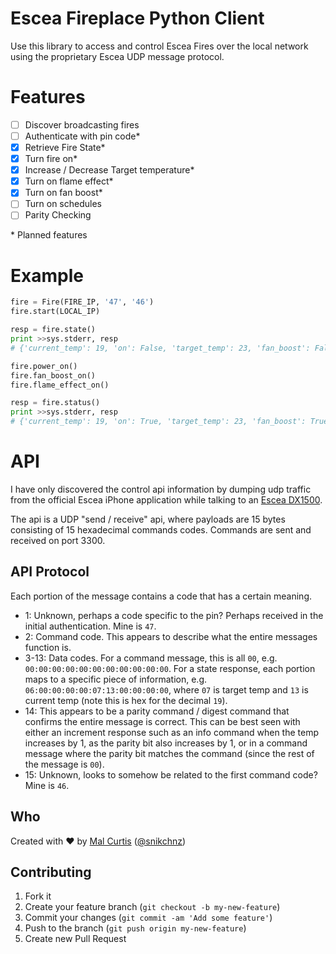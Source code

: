 # Escea Fireplace Python Client

Use this library to access and control Escea Fires over the local network using the proprietary Escea UDP message
protocol.

# Features

- [ ] Discover broadcasting fires
- [ ] Authenticate with pin code\*
- [x] Retrieve Fire State\*
- [x] Turn fire on\*
- [x] Increase / Decrease Target temperature\*
- [x] Turn on flame effect\*
- [x] Turn on fan boost\*
- [ ] Turn on schedules
- [ ] Parity Checking

\* Planned features

# Example

```py
fire = Fire(FIRE_IP, '47', '46')
fire.start(LOCAL_IP)

resp = fire.state()
print >>sys.stderr, resp
# {'current_temp': 19, 'on': False, 'target_temp': 23, 'fan_boost': False, 'flame_effect': False}

fire.power_on()
fire.fan_boost_on()
fire.flame_effect_on()

resp = fire.status()
print >>sys.stderr, resp
# {'current_temp': 19, 'on': True, 'target_temp': 23, 'fan_boost': True, 'flame_effect': True}

```

# API

I have only discovered the control api information by dumping udp traffic from the official Escea iPhone application
while talking to an [Escea DX1500](http://www.escea.com/nz/fireplaces/indoor-fireplaces/dx-series/dx1500/).

The api is a UDP "send / receive" api, where payloads are 15 bytes consisting of 15 hexadecimal commands codes. Commands
are sent and received on port 3300.

## API Protocol

Each portion of the message contains a code that has a certain meaning.

- 1: Unknown, perhaps a code specific to the pin? Perhaps received in the initial authentication. Mine is `47`.
- 2: Command code. This appears to describe what the entire messages function is.
- 3-13: Data codes. For a command message, this is all `00`, e.g. `00:00:00:00:00:00:00:00:00:00:00`. For a state
  response, each portion maps to a specific piece of information, e.g. `06:00:00:00:00:07:13:00:00:00:00`, where `07` is
  target temp and `13` is current temp (note this is hex for the decimal `19`).
- 14: This appears to be a parity command / digest command that confirms the entire message is correct. This can be best
  seen with either an increment response such as an info command when the temp increases by 1, as the parity bit also
  increases by 1, or in a command message where the parity bit matches the command (since the rest of the message is
  `00`).
- 15: Unknown, looks to somehow be related to the first command code? Mine is `46`.

## Who

Created with ♥ by [Mal Curtis](http://github.com/snikch) ([@snikchnz](http://twitter.com/snikchnz))

## Contributing

1. Fork it
2. Create your feature branch (`git checkout -b my-new-feature`)
3. Commit your changes (`git commit -am 'Add some feature'`)
4. Push to the branch (`git push origin my-new-feature`)
5. Create new Pull Request
